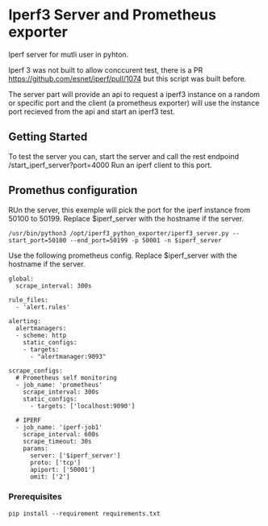 # Iperf3 Server and Prometheus exporter

Iperf server for mutli user in pyhton.

Iperf 3 was not built to allow conccurent test, there is a PR https://github.com/esnet/iperf/pull/1074 but this script was built before.

The server part will provide an api to request a iperf3 instance on a random or specific port and the client (a prometheus exporter) will use the instance port recieved from the api and start an iperf3 test.

## Getting Started

To test the server you can, start the server and call the rest endpoind /start_iperf_server?port=4000
Run an iperf client to this port.

## Promethus configuration

RUn the server, this exemple will pick the port for the iperf instance from 50100 to 50199. Replace $iperf_server with the hostname if the server.

```
/usr/bin/python3 /opt/iperf3_python_exporter/iperf3_server.py --start_port=50100 --end_port=50199 -p 50001 -n $iperf_server
```

Use the following prometheus config. Replace $iperf_server with the hostname if the server.

```
global:
  scrape_interval: 300s

rule_files:
  - 'alert.rules'

alerting:
  alertmanagers:
  - scheme: http
    static_configs:
    - targets:
      - "alertmanager:9093"

scrape_configs:
  # Prometheus self monitoring
  - job_name: 'prometheus'
    scrape_interval: 300s
    static_configs:
      - targets: ['localhost:9090']

  # IPERF
  - job_name: 'iperf-job1'
    scrape_interval: 600s
    scrape_timeout: 30s
    params:
      server: ['$iperf_server']
      proto: ['tcp']
      apiport: ['50001']
      omit: ['2']
```

### Prerequisites

```
pip install --requirement requirements.txt
```
